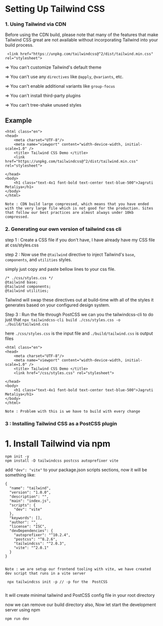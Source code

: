 ﻿# Setting Up Tailwind CSS

### 1. Using Tailwind via CDN

Before using the CDN build, please note that many of the features that make Tailwind CSS great are not available without incorporating Tailwind into your build process.

```
 <link href="https://unpkg.com/tailwindcss@^2/dist/tailwind.min.css" rel="stylesheet">
```

=> You can't customize Tailwind's default theme

=> You can't use any `directives` like `@apply`, `@variants`, etc.

=> You can't enable additional variants like `group-focus`

=> You can't install third-party plugins

=> You can't tree-shake unused styles

## Example 

```
<html class="en">
<head>
    <meta charset="UTF-8"/>
    <meta name="viewport" content="width-device-width, initial-scale=1.0" /> 
    <title> Tailwind CSS Demo </title>
    <link href="https://unpkg.com/tailwindcss@^2/dist/tailwind.min.css" rel="stylesheet">

</head>
<body>
    <h1 class="text-4x1 font-bold text-center text-blue-500">Jagruti Metaliya</h1>
</body>
</html>

```
`Note : CDN build large compressed, which means that you have ended with the very large file which is not good for the production. Sites that follow our best practices are almost always under 10kb compressed.`

### 2. Generating our own version of tailwind css cli


step 1 : Create a CSS file if you don't have, I have already have my CSS file at css/styles.css 

step 2 : Now use the `@tailwind` directive to inject Tailwind's `base`, `components`, and `utilities` styles. 

simply just copy and paste bellow lines to your css file.

```
/* ./css/styles.css */
@tailwind base;
@tailwind components;
@tailwind utilities;

```

Tailwind will swap these directives out at build-time with all of the styles it generates based on your configured design system.

Step 3 : Run the file through PostCSS we can you the tailwindcss-cli to do just that
 ` npx tailwindcss-cli build ./css/styles.css -o ./build/tailwind.css `

here `./css/styles.css` is the input file and `./build/tailwind.css` is output files 

```
<html class="en">
<head>
    <meta charset="UTF-8"/>
    <meta name="viewport" content="width-device-width, initial-scale=1.0" /> 
    <title> Tailwind CSS Demo </title>
    <link href="/css/styles.css" rel="stylesheet">

</head>
<body>
    <h1 class="text-4x1 font-bold text-center text-blue-500">Jagruti Metaliya</h1>
</body>
</html>

```

`Note : Problem with this is we have to build with every change` 

### 3 : Installing Tailwind CSS as a PostCSS plugin

# 1. Install Tailwind via npm

```
npm init -y
npm install -D tailwindcss postcss autoprefixer vite

```
 add `"dev": "vite"` to your package.json scripts sections, now it will be something like: 
 
```
{
  "name": "tailwind",
  "version": "1.0.0",
  "description": "",
  "main": "index.js",
  "scripts": {
    "dev": "vite"
  },
  "keywords": [],
  "author": "",
  "license": "ISC",
  "devDependencies": {
    "autoprefixer": "^10.2.4",
    "postcss": "^8.2.6",
    "tailwindcss": "^2.0.3",
    "vite": "^2.0.1"
  }
}


```

`Note : we are setup our frontend tooling with vite, we have created dev script that runs in a vite server`

```
 npx tailwindcss init -p // -p for the  PostCSS 
 
 ```
It will create minimal  tailwind and PostCSS config file in your root directory 

now we can remove our build directory also, Now let start the development server using npm  

` npm run dev `







